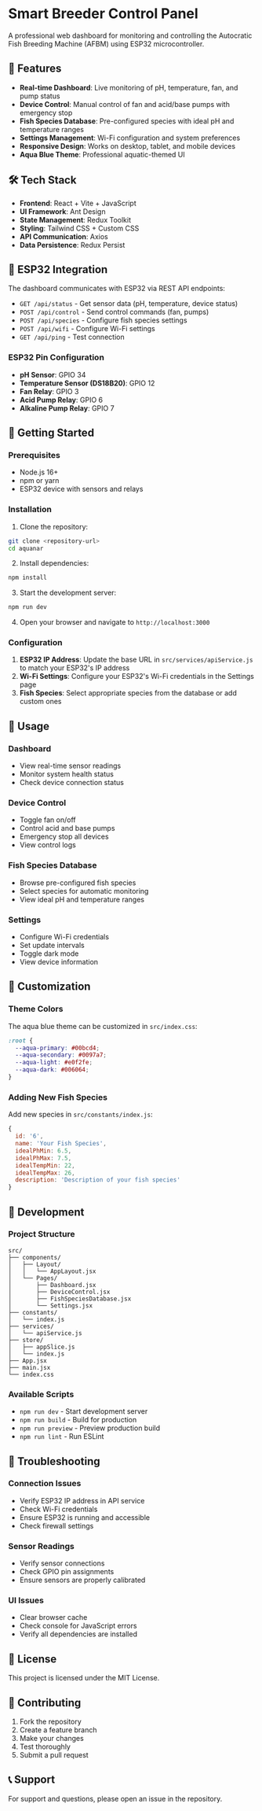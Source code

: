 # Smart Breeder Control Panel

A professional web dashboard for monitoring and controlling the Autocratic Fish Breeding Machine (AFBM) using ESP32 microcontroller.

## 🐠 Features

- **Real-time Dashboard**: Live monitoring of pH, temperature, fan, and pump status
- **Device Control**: Manual control of fan and acid/base pumps with emergency stop
- **Fish Species Database**: Pre-configured species with ideal pH and temperature ranges
- **Settings Management**: Wi-Fi configuration and system preferences
- **Responsive Design**: Works on desktop, tablet, and mobile devices
- **Aqua Blue Theme**: Professional aquatic-themed UI

## 🛠️ Tech Stack

- **Frontend**: React + Vite + JavaScript
- **UI Framework**: Ant Design
- **State Management**: Redux Toolkit
- **Styling**: Tailwind CSS + Custom CSS
- **API Communication**: Axios
- **Data Persistence**: Redux Persist

## 📡 ESP32 Integration

The dashboard communicates with ESP32 via REST API endpoints:

- `GET /api/status` - Get sensor data (pH, temperature, device status)
- `POST /api/control` - Send control commands (fan, pumps)
- `POST /api/species` - Configure fish species settings
- `POST /api/wifi` - Configure Wi-Fi settings
- `GET /api/ping` - Test connection

### ESP32 Pin Configuration

- **pH Sensor**: GPIO 34
- **Temperature Sensor (DS18B20)**: GPIO 12
- **Fan Relay**: GPIO 3
- **Acid Pump Relay**: GPIO 6
- **Alkaline Pump Relay**: GPIO 7

## 🚀 Getting Started

### Prerequisites

- Node.js 16+ 
- npm or yarn
- ESP32 device with sensors and relays

### Installation

1. Clone the repository:
```bash
git clone <repository-url>
cd aquanar
```

2. Install dependencies:
```bash
npm install
```

3. Start the development server:
```bash
npm run dev
```

4. Open your browser and navigate to `http://localhost:3000`

### Configuration

1. **ESP32 IP Address**: Update the base URL in `src/services/apiService.js` to match your ESP32's IP address
2. **Wi-Fi Settings**: Configure your ESP32's Wi-Fi credentials in the Settings page
3. **Fish Species**: Select appropriate species from the database or add custom ones

## 📱 Usage

### Dashboard
- View real-time sensor readings
- Monitor system health status
- Check device connection status

### Device Control
- Toggle fan on/off
- Control acid and base pumps
- Emergency stop all devices
- View control logs

### Fish Species Database
- Browse pre-configured fish species
- Select species for automatic monitoring
- View ideal pH and temperature ranges

### Settings
- Configure Wi-Fi credentials
- Set update intervals
- Toggle dark mode
- View device information

## 🎨 Customization

### Theme Colors
The aqua blue theme can be customized in `src/index.css`:

```css
:root {
  --aqua-primary: #00bcd4;
  --aqua-secondary: #0097a7;
  --aqua-light: #e0f2fe;
  --aqua-dark: #006064;
}
```

### Adding New Fish Species
Add new species in `src/constants/index.js`:

```javascript
{
  id: '6',
  name: 'Your Fish Species',
  idealPhMin: 6.5,
  idealPhMax: 7.5,
  idealTempMin: 22,
  idealTempMax: 26,
  description: 'Description of your fish species'
}
```

## 🔧 Development

### Project Structure

```
src/
├── components/
│   ├── Layout/
│   │   └── AppLayout.jsx
│   └── Pages/
│       ├── Dashboard.jsx
│       ├── DeviceControl.jsx
│       ├── FishSpeciesDatabase.jsx
│       └── Settings.jsx
├── constants/
│   └── index.js
├── services/
│   └── apiService.js
├── store/
│   ├── appSlice.js
│   └── index.js
├── App.jsx
├── main.jsx
└── index.css
```

### Available Scripts

- `npm run dev` - Start development server
- `npm run build` - Build for production
- `npm run preview` - Preview production build
- `npm run lint` - Run ESLint

## 🚨 Troubleshooting

### Connection Issues
- Verify ESP32 IP address in API service
- Check Wi-Fi credentials
- Ensure ESP32 is running and accessible
- Check firewall settings

### Sensor Readings
- Verify sensor connections
- Check GPIO pin assignments
- Ensure sensors are properly calibrated

### UI Issues
- Clear browser cache
- Check console for JavaScript errors
- Verify all dependencies are installed

## 📄 License

This project is licensed under the MIT License.

## 🤝 Contributing

1. Fork the repository
2. Create a feature branch
3. Make your changes
4. Test thoroughly
5. Submit a pull request

## 📞 Support

For support and questions, please open an issue in the repository.
